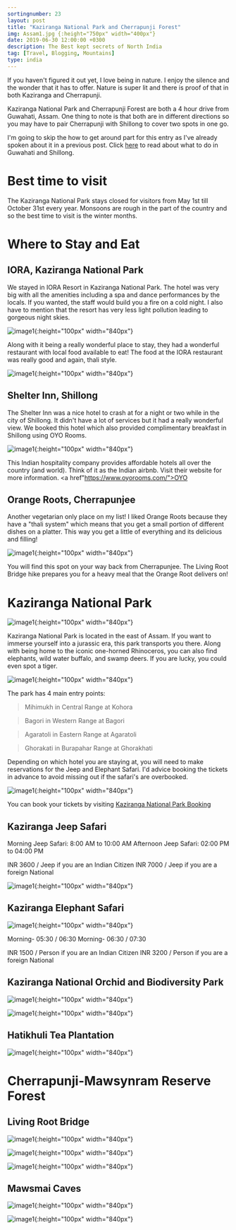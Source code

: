 ```yaml
---
sortingnumber: 23
layout: post
title: "Kaziranga National Park and Cherrapunji Forest"
img: Assam1.jpg {:height="750px" width="400px"}
date: 2019-06-30 12:00:00 +0300
description: The Best kept secrets of North India
tag: [Travel, Blogging, Mountains]
type: india
---
```


If you haven't figured it out yet, I love being in nature. I enjoy the silence and the wonder that it has to offer. Nature is super lit and there is proof of that in both Kaziranga and Cherrapunji.

Kaziranga National Park and Cherrapunji Forest are both a 4 hour drive from Guwahati, Assam. One thing to note is that both are in different directions so you may have to pair Cherrapunji with Shillong to cover two spots in one go.

I'm going to skip the how to get around part for this entry as I've already spoken about it in a previous post. Click <a href="https://theduckingtraveller.com/assam/">here</a> to read about what to do in Guwahati and Shillong.

# Best time to visit

The Kaziranga National Park stays closed for visitors from May 1st till October 31st every year. Monsoons are rough in the part of the country and so the best time to visit is the winter months.

# Where to Stay and Eat

## IORA, Kaziranga National Park

We stayed in IORA Resort in Kaziranga National Park. The hotel was very big with all the amenities including a spa and dance performances by the locals. If you wanted, the staff would build you a fire on a cold night. I also have to mention that the resort has very less light pollution leading to gorgeous night skies.

![image1]({{site.baseurl}}/assets/img/Assam/i27.jpg){:height="100px" width="840px"}

Along with it being a really wonderful place to stay, they had a wonderful restaurant with local food available to eat! The food at the IORA restaurant was really good and again, thali style.

![image1]({{site.baseurl}}/assets/img/Assam/f2.jpg){:height="100px" width="840px"}

## Shelter Inn, Shillong

The Shelter Inn was a nice hotel to crash at for a night or two while in the city of Shillong. It didn't have a lot of services but it had a really wonderful view. We booked this hotel which also provided complimentary breakfast in Shillong using OYO Rooms.

![image1]({{site.baseurl}}/assets/img/Assam/i3.jpg){:height="100px" width="840px"}

This Indian hospitality company provides affordable hotels all over the country (and world). Think of it as the Indian airbnb. Visit their website for more information. <a href"https://www.oyorooms.com/">OYO</a>

## Orange Roots, Cherrapunjee

Another vegetarian only place on my list! I liked Orange Roots because they have a "thali system" which means that you get a small portion of different dishes on a platter. This way you get a little of everything and its delicious and filling!

![image1]({{site.baseurl}}/assets/img/Assam/f3.jpg){:height="100px" width="840px"}

You will find this spot on your way back from Cherrapunjee. The Living Root Bridge hike prepares you for a heavy meal that the Orange Root delivers on!

# Kaziranga National Park

![image1]({{site.baseurl}}/assets/img/Assam/i14.jpg){:height="100px" width="840px"}


Kaziranga National Park is located in the east of Assam. If you want to immerse yourself into a jurassic era, this park transports you there. Along with being home to the iconic one-horned Rhinoceros, you can also find elephants, wild water buffalo, and swamp deers. If you are lucky, you could even spot a tiger.

![image1]({{site.baseurl}}/assets/img/Assam/i12.jpg){:height="100px" width="840px"}

The park has 4 main entry points:
> Mihimukh in Central Range at Kohora

> Bagori in Western Range at Bagori

> Agaratoli in Eastern Range at Agaratoli

> Ghorakati in Burapahar Range at Ghorakhati

Depending on which hotel you are staying at, you will need to make reservations for the Jeep and Elephant Safari. I'd advice booking the tickets in advance to avoid missing out if the safari's are overbooked.

![image1]({{site.baseurl}}/assets/img/Assam/i15.jpg){:height="100px" width="840px"}


You can book your tickets by visiting <a href="http://www.kaziranganationalpark-india.com/online-kaziranga-safari-booking.html">Kaziranga National Park Booking</a>

## Kaziranga Jeep Safari


Morning Jeep Safari: 8:00 AM to 10:00 AM
Afternoon Jeep Safari: 02:00 PM to 04:00 PM

INR 3600 / Jeep if you are an Indian Citizen
INR 7000 / Jeep if you are a foreign National

![image1]({{site.baseurl}}/assets/img/Assam/f3.jpg){:height="100px" width="840px"}



## Kaziranga Elephant Safari

![image1]({{site.baseurl}}/assets/img/Assam/i13.jpg){:height="100px" width="840px"}


Morning- 05:30 / 06:30
Morning- 06:30 / 07:30

INR 1500 / Person if you are an Indian Citizen
INR 3200 / Person if you are a foreign National

## Kaziranga National Orchid and Biodiversity Park

![image1]({{site.baseurl}}/assets/img/Assam/i17.jpg){:height="100px" width="840px"}

![image1]({{site.baseurl}}/assets/img/Assam/i18.jpg){:height="100px" width="840px"}


## Hatikhuli Tea Plantation

![image1]({{site.baseurl}}/assets/img/Assam/i16.jpg){:height="100px" width="840px"}


# Cherrapunji-Mawsynram Reserve Forest

## Living Root Bridge

![image1]({{site.baseurl}}/assets/img/Assam/i9.jpg){:height="100px" width="840px"}

![image1]({{site.baseurl}}/assets/img/Assam/i10.jpg){:height="100px" width="840px"}

![image1]({{site.baseurl}}/assets/img/Assam/i11.jpg){:height="100px" width="840px"}



## Mawsmai Caves

![image1]({{site.baseurl}}/assets/img/Assam/i8.jpg){:height="100px" width="840px"}


![image1]({{site.baseurl}}/assets/img/Assam/i7.jpg){:height="100px" width="840px"}
